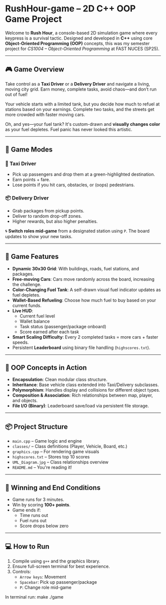 # RushHour-game    – 2D C++ OOP Game Project

Welcome to **Rush Hour**, a console-based 2D simulation game where every keypress is a survival tactic. Designed and developed in **C++** using core **Object-Oriented Programming (OOP)** concepts, this was my semester project for *CS1004 – Object-Oriented Programming* at FAST NUCES (SP25).

---

## 🎮 Game Overview

Take control as a **Taxi Driver** or a **Delivery Driver** and navigate a living, moving city grid. Earn money, complete tasks, avoid chaos—and don’t run out of fuel!

Your vehicle starts with a limited tank, but you decide how much to refuel at stations based on your earnings. Complete two tasks, and the streets get more crowded with faster moving cars.

Oh, and yes—your fuel tank? It's custom-drawn and **visually changes color** as your fuel depletes. Fuel panic has never looked this artistic.

---

## 🚗 Game Modes

### 🚖 Taxi Driver
- Pick up passengers and drop them at a green-highlighted destination.
- Earn points + fare.
- Lose points if you hit cars, obstacles, or (oops) pedestrians.

### 📦 Delivery Driver
- Grab packages from pickup points.
- Deliver to random drop-off zones.
- Higher rewards, but also higher penalties.

🌀 **Switch roles mid-game** from a designated station using `P`. The board updates to show your new tasks.

---

## 🌆 Game Features

- **Dynamic 30x30 Grid**: With buildings, roads, fuel stations, and packages.
- **Free-moving Cars**: Cars move randomly across the board, increasing the challenge.
- **Color-Changing Fuel Tank**: A self-drawn visual fuel indicator updates as fuel depletes.
- **Wallet-Based Refueling**: Choose how much fuel to buy based on your current funds.
- **Live HUD**:
  - Current fuel level
  - Wallet balance
  - Task status (passenger/package onboard)
  - Score earned after each task
- **Smart Scaling Difficulty**: Every 2 completed tasks = more cars + faster speeds.
- Persistent **Leaderboard** using binary file handling (`highscores.txt`).

---

## 🧠 OOP Concepts in Action

- **Encapsulation**: Clean modular class structure.
- **Inheritance**: Base vehicle class extended into Taxi/Delivery subclasses.
- **Polymorphism**: Handles display and collisions for different object types.
- **Composition & Association**: Rich relationships between map, player, and objects.
- **File I/O (Binary)**: Leaderboard save/load via persistent file storage.

---

## 📦 Project Structure

- `main.cpp` – Game logic and engine
- `classes/` – Class definitions (Player, Vehicle, Board, etc.)
- `graphics.cpp` – For rendering game visuals
- `highscores.txt` – Stores top 10 scores
- `UML_Diagram.jpg` – Class relationships overview
- `README.md` – You're reading it!

---

## 🏁 Winning and End Conditions

- Game runs for 3 minutes.
- Win by scoring **100+ points**.
- Game ends if:
  - Time runs out
  - Fuel runs out
  - Score drops below zero

---

## 💻 How to Run

1. Compile using `g++` and the graphics library.
2. Ensure full-screen terminal for best experience.
3. Controls:
   - `Arrow keys`: Movement
   - `Spacebar`: Pick up passenger/package
   - `P`: Change role mid-game

In terminal run:
make
./game
